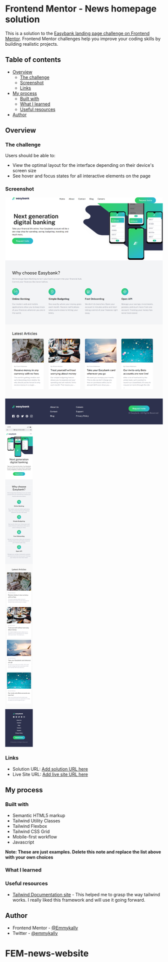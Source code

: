 # Frontend Mentor - News homepage solution

This is a solution to the [Easybank landing page challenge on Frontend Mentor](https://www.frontendmentor.io/challenges/easybank-landing-page-WaUhkoDN). Frontend Mentor challenges help you improve your coding skills by building realistic projects.  

## Table of contents

- [Overview](#overview)
  - [The challenge](#the-challenge)
  - [Screenshot](#screenshot)
  - [Links](#links)
- [My process](#my-process)
  - [Built with](#built-with)
  - [What I learned](#what-i-learned)
  - [Useful resources](#useful-resources)
- [Author](#author)


## Overview

### The challenge

Users should be able to:

- View the optimal layout for the interface depending on their device's screen size
- See hover and focus states for all interactive elements on the page

### Screenshot

![](./Screenshot/desktop.png)
![](./Screenshot/mobile.png)


### Links

- Solution URL: [Add solution URL here](https://github.com/Emmykally/FEM-EasyBank.git)
- Live Site URL: [Add live site URL here]()

## My process

### Built with

- Semantic HTML5 markup
- Tailwind Utility Classes
- Tailwind Flexbox
- Tailwind CSS Grid
- Mobile-first workflow
- Javascript

**Note: These are just examples. Delete this note and replace the list above with your own choices**

### What I learned




### Useful resources

- [Tailwind Documentation site](https://www.tailwind.com) - This helped me to grasp the way tailwind works. I really liked this framework and will use it going forward.


## Author

- Frontend Mentor - [@Emmykally](https://www.frontendmentor.io/profile/Emmykally)
- Twitter - [@emmykally](https://www.twitter.com/emmykally)

# FEM-news-website
